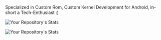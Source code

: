 Specialized in Custom Rom, Custom Kernel Development for Android, in-short a Tech-Enthusiast :)

 
![Your Repository's Stats](https://github-readme-stats.vercel.app/api?username=yxsh7&show_icons=true)

![Your Repository's Stats](https://github-readme-stats.vercel.app/api/top-langs/?username=yxsh7&theme=blue-green)




<!---
yxsh7/yxsh7 is a ✨ special ✨ repository because its `README.md` (this file) appears on your GitHub profile.
You can click the Preview link to take a look at your changes.
--->
